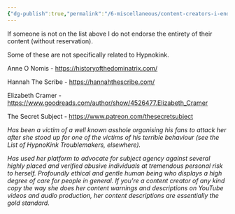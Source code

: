 ```yaml
---
{"dg-publish":true,"permalink":"/6-miscellaneous/content-creators-i-endorse/"}
---
```



If someone is not on the list above I do not endorse the entirety of their content (without reservation). 

Some of these are not specifically related to Hypnokink.

Anne O Nomis - https://historyofthedominatrix.com/ 

Hannah The Scribe - https://hannahthescribe.com/

Elizabeth Cramer - https://www.goodreads.com/author/show/4526477.Elizabeth_Cramer 

The Secret Subject - https://www.patreon.com/thesecretsubject 

*Has been a victim of a well known asshole organising his fans to attack her after she stood up for one of the victims of his terrible behaviour (see the List of HypnoKink Troublemakers, elsewhere).*

*Has used her platform to advocate for subject agency against several highly placed and verified abusive individuals at tremendous personal risk to herself. Profoundly ethical and gentle human being who displays a high degree of care for people in general. If you're a content creator of any kind copy the way she does her content warnings and descriptions on YouTube videos and audio production, her content descriptions are essentially the gold standard.* 


